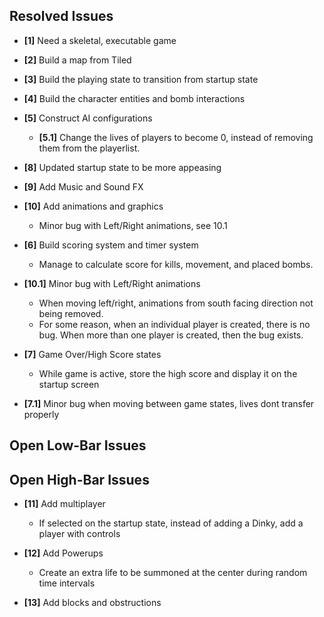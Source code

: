## Resolved Issues ##

- **[1]** Need a skeletal, executable game

- **[2]** Build a map from Tiled

- **[3]** Build the playing state to transition from startup state

- **[4]** Build the character entities and bomb interactions

- **[5]** Construct AI configurations
    - **[5.1]** Change the lives of players to become 0, instead of removing them from the playerlist.

- **[8]** Updated startup state to be more appeasing

- **[9]** Add Music and Sound FX

- **[10]** Add animations and graphics
    - Minor bug with Left/Right animations, see 10.1

- **[6]** Build scoring system and timer system
    - Manage to calculate score for kills, movement, and placed bombs.

- **[10.1]** Minor bug with Left/Right animations
    - When moving left/right, animations from south facing direction not being removed.
    - For some reason, when an individual player is created, there is no bug. When more than one player is created, then the bug exists.

- **[7]** Game Over/High Score states
    - While game is active, store the high score and display it on the startup screen

- **[7.1]** Minor bug when moving between game states, lives dont transfer properly

## Open Low-Bar Issues ##

## Open High-Bar Issues ##

- **[11]** Add multiplayer
    - If selected on the startup state, instead of adding a Dinky, add a player with controls

- **[12]** Add Powerups
    - Create an extra life to be summoned at the center during random time intervals

- **[13]** Add blocks and obstructions
